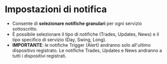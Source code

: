 # **Impostazioni di notifica**

- Consente di **selezionare notifiche granulari** per ogni servizio sottoscritto. 
- È possibile selezionare il tipo di notifiche (Trades, Updates, News) e il tipo specifico di servizio (Day, Swing, Long).
- **IMPORTANTE**: le notifiche Trigger (Alert) andranno solo all'ultimo dispositivo registrato. Le notifiche Trades, Updates e News andranno a tutti i dispositivi registrati. 

